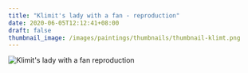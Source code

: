 ```yaml
---
title: "Klimit's lady with a fan - reproduction"
date: 2020-06-05T12:12:41+08:00
draft: false
thumbnail_image: /images/paintings/thumbnails/thumbnail-klimt.png
---
```



![Klimit's lady with a fan reproduction](/images/paintings/klimit-ladywithfan-repro.jpg)
